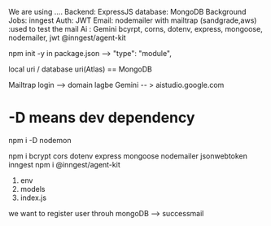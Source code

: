 
We are using ....
Backend: ExpressJS
database: MongoDB 
Background Jobs: inngest
Auth: JWT
Email: nodemailer with mailtrap (sandgrade,aws) :used to test the mail
Ai : Gemini
bcyrpt, corns, dotenv, express, mongoose, nodemailer, jwt
@inngest/agent-kit

npm init -y 
in package.json -->   "type": "module",

local uri / database uri(Atlas)  == MongoDB 

Mailtrap login --> domain lagbe
Gemini -- > aistudio.google.com 

# -D means dev dependency 
npm i -D nodemon 

npm i bcrypt cors dotenv express mongoose nodemailer jsonwebtoken inngest
npm i @inngest/agent-kit

1. env 
2. models
3. index.js

we want to register user throuh mongoDB --> successmail
